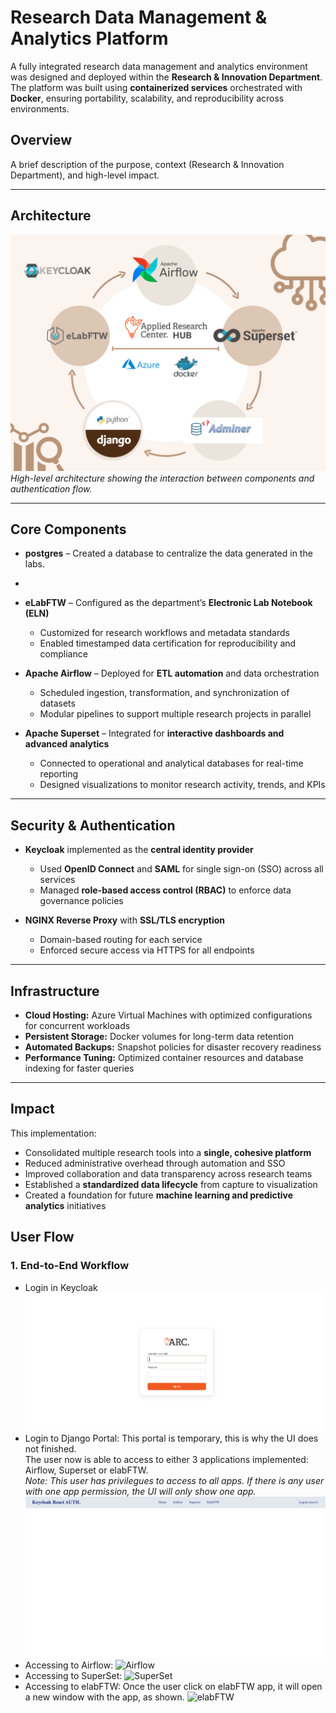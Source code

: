 # **Research Data Management & Analytics Platform**

A fully integrated research data management and analytics environment was designed and deployed within the **Research & Innovation Department**.  
The platform was built using **containerized services** orchestrated with **Docker**, ensuring portability, scalability, and reproducibility across environments.


##  Overview
A brief description of the purpose, context (Research & Innovation Department), and high-level impact.

---
##  Architecture

![Platform Architecture Diagram](src/Main.png)  
*High-level architecture showing the interaction between components and authentication flow.*


---

## **Core Components**

- **postgres** – Created a database to centralize the data generated in the labs.
- 
- **eLabFTW** – Configured as the department’s **Electronic Lab Notebook (ELN)**  
  - Customized for research workflows and metadata standards  
  - Enabled timestamped data certification for reproducibility and compliance  

- **Apache Airflow** – Deployed for **ETL automation** and data orchestration
  - Scheduled ingestion, transformation, and synchronization of datasets  
  - Modular pipelines to support multiple research projects in parallel  

- **Apache Superset** – Integrated for **interactive dashboards and advanced analytics**  
  - Connected to operational and analytical databases for real-time reporting  
  - Designed visualizations to monitor research activity, trends, and KPIs  

---

## **Security & Authentication**

- **Keycloak** implemented as the **central identity provider**  
  - Used **OpenID Connect** and **SAML** for single sign-on (SSO) across all services  
  - Managed **role-based access control (RBAC)** to enforce data governance policies  

- **NGINX Reverse Proxy** with **SSL/TLS encryption**  
  - Domain-based routing for each service  
  - Enforced secure access via HTTPS for all endpoints  

---

## **Infrastructure**

- **Cloud Hosting:** Azure Virtual Machines with optimized configurations for concurrent workloads  
- **Persistent Storage:** Docker volumes for long-term data retention  
- **Automated Backups:** Snapshot policies for disaster recovery readiness  
- **Performance Tuning:** Optimized container resources and database indexing for faster queries  

---

## **Impact**

This implementation:  

- Consolidated multiple research tools into a **single, cohesive platform**  
- Reduced administrative overhead through automation and SSO  
- Improved collaboration and data transparency across research teams  
- Established a **standardized data lifecycle** from capture to visualization  
- Created a foundation for future **machine learning and predictive analytics** initiatives  



##  User Flow

### 1. End-to-End Workflow
- Login in Keycloak
  ![Login Keycloak](src/23.png)
- Login to Django Portal: This portal is temporary, this is why the UI does not finished.  
  The user now is able to access to either 3 applications implemented: Airflow, Superset or elabFTW.  
  _Note: This user has privilegues to access to all apps. If there is any user with one app permission, the UI will only show one app._  
  ![Login Keycloak](src/7.png)
- Accessing to Airflow:
  ![Airflow](src/airflow.gif)
- Accessing to SuperSet:
  ![SuperSet](src/superset.gif)
- Accessing to elabFTW: Once the user click on elabFTW app, it will open a new window with the app, as shown.
  ![elabFTW](src/elabftw.gif)


